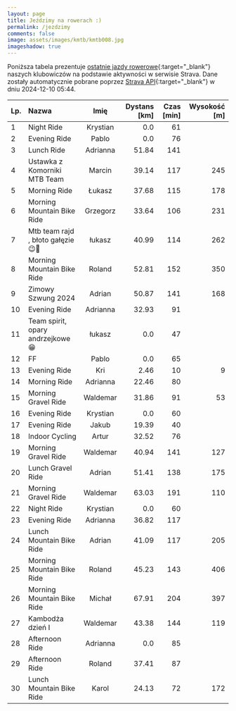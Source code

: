 ```yaml
---
layout: page
title: Jeździmy na rowerach :)
permalink: /jezdzimy
comments: false
image: assets/images/kmtb/kmtb008.jpg
imageshadow: true
---
```


Poniższa tabela prezentuje [ostatnie jazdy rowerowe](https://www.strava.com/clubs/336381){:target="_blank"} naszych klubowiczów na podstawie aktywności w serwisie Strava. Dane zostały automatycznie pobrane poprzez [Strava API](https://developers.strava.com/docs/reference/#api-Clubs-getClubActivitiesById){:target="_blank"} w dniu 2024-12-10 05:44.

Lp. | Nazwa | Imię | Dystans [km] | Czas [min] | Wysokość [m]
:--- | :--- | :---: | ---: | ---: | ---:
1|Night Ride|Krystian|0.0|61|
2|Evening Ride|Pablo|0.0|76|
3|Lunch Ride|Adrianna|51.84|141|
4|Ustawka z Komorniki MTB Team|Marcin|39.14|117|245
5|Morning Ride|Łukasz|37.68|115|178
6|Morning Mountain Bike Ride|Grzegorz|33.64|106|231
7|Mtb team rajd , błoto gałęzie 😉🫡|łukasz|40.99|114|262
8|Morning Mountain Bike Ride|Roland|52.81|152|350
9|Zimowy Szwung 2024|Adrian|50.87|141|168
10|Evening Ride|Adrianna|32.93|91|
11|Team spirit, opary andrzejkowe😁|łukasz|0.0|47|
12|FF|Pablo|0.0|65|
13|Evening Ride|Kri|2.46|10|9
14|Morning Ride|Adrianna|22.46|80|
15|Morning Gravel Ride|Waldemar|31.86|91|53
16|Evening Ride|Krystian|0.0|60|
17|Evening Ride|Jakub|19.39|40|
18|Indoor Cycling|Artur|32.52|76|
19|Morning Gravel Ride|Waldemar|40.94|141|127
20|Lunch Gravel Ride|Adrian|51.41|138|175
21|Morning Gravel Ride|Waldemar|63.03|191|110
22|Night Ride|Krystian|0.0|60|
23|Evening Ride|Adrianna|36.82|117|
24|Lunch Mountain Bike Ride|Adrian|41.09|117|205
25|Morning Mountain Bike Ride|Roland|45.23|143|406
26|Morning Mountain Bike Ride|Michał|67.91|204|397
27|Kambodża dzień I|Waldemar|43.38|144|119
28|Afternoon Ride|Adrianna|0.0|85|
29|Afternoon Ride|Roland|37.41|87|
30|Lunch Mountain Bike Ride|Karol|24.13|72|172
